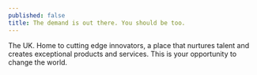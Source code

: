 ```yaml
---
published: false
title: The demand is out there. You should be too.
---
```

The UK. Home to cutting edge innovators, a place that nurtures talent and creates exceptional products and services. This is your opportunity to change the world.
